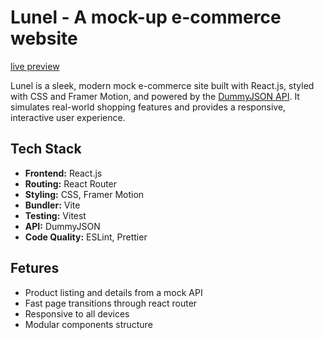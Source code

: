 # Lunel - A mock-up e-commerce website

[live preview](https://lunel-jobertdev27.netlify.app/)

Lunel is a sleek, modern mock e-commerce site built with React.js, styled with CSS and Framer Motion, and powered by the [DummyJSON API](https://dummyjson.com/). It simulates real-world shopping features and provides a responsive, interactive user experience.

## Tech Stack

- **Frontend:** React.js
- **Routing:** React Router
- **Styling:** CSS, Framer Motion
- **Bundler:** Vite
- **Testing:** Vitest
- **API:** DummyJSON
- **Code Quality:** ESLint, Prettier

## Fetures

- Product listing and details from a mock API
- Fast page transitions through react router
- Responsive to all devices
- Modular components structure
